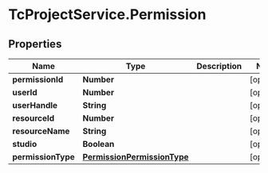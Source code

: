 # TcProjectService.Permission

## Properties
Name | Type | Description | Notes
------------ | ------------- | ------------- | -------------
**permissionId** | **Number** |  | [optional] 
**userId** | **Number** |  | [optional] 
**userHandle** | **String** |  | [optional] 
**resourceId** | **Number** |  | [optional] 
**resourceName** | **String** |  | [optional] 
**studio** | **Boolean** |  | [optional] 
**permissionType** | [**PermissionPermissionType**](PermissionPermissionType.md) |  | [optional] 


